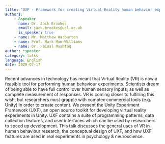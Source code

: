 ```yaml
---
title: "UXF - Framework for creating Virtual Reality human behavior experiments in Unity"
authors:
    - &speaker
      name: Dr. Jack Brookes
      email: jack.brookes@ucl.ac.uk
      is_speaker: true
    - name: Mr. Matthew Warburton
    - name: Prof. Mark Mon-Williams
    - name: Dr. Faisal Mushtaq
author: *speaker
category: talks
language: English
date: 2020-07-17
---
```

Recent advances in technology has meant that Virtual Reality (VR) is now a feasible tool for performing human behaviour experiments. Scientists dream of being able to have full control over human sensory inputs, as well as complete measurement of responses. VR is coming closer to fulfilling this wish, but researchers must grapple with complex commercial tools (e.g. Unity) in order to create content. We present the Unity Experiment Framework (UXF), an open source toolkit for developing virtual reality experiments in Unity. UXF contains a suite of programming patterns, data collection features, and user interfaces which can be used by researchers to speed up development. This talk discusses the general uses of VR in human behaviour research, the conceptual design of UXF, and how UXF features are used in real experiments in psychology & neuroscience.
